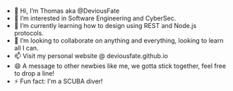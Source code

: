 - 👋 Hi, I’m Thomas aka @DeviousFate
- 👀 I’m interested in Software Engineering and CyberSec.
- 🌱 I’m currently learning how to design using REST and Node.js protocols.
- 💞️ I’m looking to collaborate on anything and everything, looking to learn all I can.
- 📫 Visit my personal website @ deviousfate.github.io
- 😄 A message to other newbies like me, we gotta stick together, feel free to drop a line!
- ⚡ Fun fact: I'm a SCUBA diver!

<!---
DeviousFate/DeviousFate is a ✨ special ✨ repository because its `README.md` (this file) appears on your GitHub profile.
You can click the Preview link to take a look at your changes.
--->
